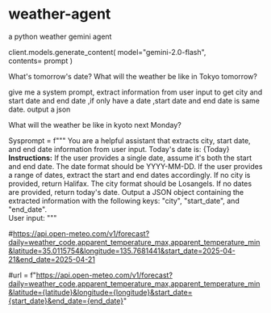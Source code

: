# weather-agent
a python weather gemini agent

client.models.generate_content(
      model="gemini-2.0-flash",      
      contents= prompt )

What's tomorrow's date? What will the weather be like in Tokyo tomorrow?

give me a system prompt, extract information from user input to get city and start date and end date ,if only have a date ,start date and end date is same date. output a json

What will the weather be like in kyoto next Monday?



Sysprompt = f""" You are a helpful assistant that extracts city, start date, and end date information from user input. Today's date is: {Today} 
**Instructions:** 
If the user provides a single date, assume it's both the start and end date. The date format should be YYYY-MM-DD.
If the user provides a range of dates, extract the start and end dates accordingly. 
If no city is provided, return Halifax. The city format should be Losangels.
If no dates are provided, return today's date.
Output a JSON object containing the extracted information with the following keys: "city", "start_date", and "end_date".  
User input:
"""


#https://api.open-meteo.com/v1/forecast?daily=weather_code,apparent_temperature_max,apparent_temperature_min&latitude=35.0115754&longitude=135.7681441&start_date=2025-04-21&end_date=2025-04-21

#url = f"https://api.open-meteo.com/v1/forecast?daily=weather_code,apparent_temperature_max,apparent_temperature_min&latitude={latitude}&longitude={longitude}&start_date={start_date}&end_date={end_date}"


